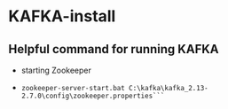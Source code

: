 # KAFKA-install

## Helpful command for running KAFKA
- starting Zookeeper
- ```Terminal 
  zookeeper-server-start.bat C:\kafka\kafka_2.13-2.7.0\config\zookeeper.properties```
